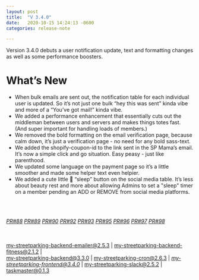 ```yaml
---
layout: post
title:  "V 3.4.0"
date:   2020-10-15 14:24:13 -0600
categories: release-note

---
```

Version 3.4.0 debuts a user notification update, text and formatting changes as well as some performance boosters. 

# What’s New
- When bulk emails are sent out, the notification table for each individual user is updated. So it’s not just one bulk “hey this was sent” kinda vibe and more of a “You’ve got mail!” kinda vibe. 
- We added a performance enhancement that essentially cuts out the middleman between users and servers and makes things totes fast. (And super important for handling loads of members.) 
- We removed the bold formatting on the email verification page, because calm down, it’s just a verification page - no need for any bold sass-text. 
- We added the shopify-coupon-id to the link sent in the SP Mama’s email. It’s now a simple click and go situation. Easy peasy - just like parenthood. 
- We updated some language on the payment page so it’s a little smoother and made some helper text even helpier.  
- We added a cute little 🌙  “sleep”  button on the social media table. It’s less about beauty rest and more about allowing Admins to set a "sleep" timer on a member pending an ADD or REMOVE from social media platforms. 


<br/><br/>


*[PR#88](https://github.com/streetparking/my-streetparking/pull/88#issue-498953161)* *[PR#89](https://github.com/streetparking/my-streetparking/pull/89#issue-499445444)* *[PR#90](https://github.com/streetparking/my-streetparking/pull/90)* *[PR#92](https://github.com/streetparking/my-streetparking/pull/92#issue-500755424)* *[PR#93](https://github.com/streetparking/my-streetparking/pull/93)* *[PR#95](https://github.com/streetparking/my-streetparking/pull/95)* *[PR#96](https://github.com/streetparking/my-streetparking/pull/96)* *[PR#97](https://github.com/streetparking/my-streetparking/pull/97)* *[PR#98](https://github.com/streetparking/my-streetparking/pull/98#issue-503729068)*

<br/><br/>
my-streetparking-backend-emailer@2.5.3 \| my-streetparking-backend-fitness@2.1.2 \| <br/> my-streetparking-backend@3.3.0 \| my-streetparking-cron@2.6.3 \|
 *[my-streetparking-frontend@3.4.0](https://github.com/streetparking/my-streetparking/blob/development/packages/my-streetparking-backend/CHANGELOG.md)* \| my-streetparking-slack@2.5.2 \| taskmaster@0.1.3

